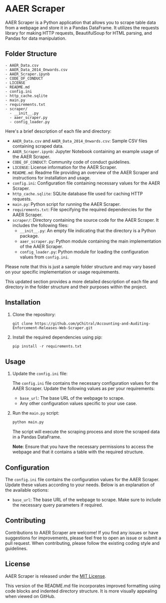 # AAER Scraper

AAER Scraper is a Python application that allows you to scrape table data from a webpage and store it in a Pandas DataFrame. It utilizes the requests library for making HTTP requests, BeautifulSoup for HTML parsing, and Pandas for data manipulation.

## Folder Structure

```
- AAER_Data.csv
- AAER_Data_2014_Onwards.csv
- AAER_Scraper.ipynb
- CODE_OF_CONDUCT
- LICENSE
- README.md
- config.ini
- http_cache.sqlite
- main.py
- requirements.txt
- scraper/
  - __init__.py
  - aaer_scraper.py
  - config_loader.py
```

Here's a brief description of each file and directory:

- `AAER_Data.csv` and `AAER_Data_2014_Onwards.csv`: Sample CSV files containing scraped data.
- `AAER_Scraper.ipynb`: Jupyter Notebook containing an example usage of the AAER Scraper.
- `CODE_OF_CONDUCT`: Community code of conduct guidelines.
- `LICENSE`: License information for the AAER Scraper.
- `README.md`: Readme file providing an overview of the AAER Scraper and instructions for installation and usage.
- `config.ini`: Configuration file containing necessary values for the AAER Scraper.
- `http_cache.sqlite`: SQLite database file used for caching HTTP requests.
- `main.py`: Python script for running the AAER Scraper.
- `requirements.txt`: File specifying the required dependencies for the AAER Scraper.
- `scraper/`: Directory containing the source code for the AAER Scraper. It includes the following files:
  - `__init__.py`: An empty file indicating that the directory is a Python package.
  - `aaer_scraper.py`: Python module containing the main implementation of the AAER Scraper.
  - `config_loader.py`: Python module for loading the configuration values from `config.ini`.

Please note that this is just a sample folder structure and may vary based on your specific implementation or usage requirements.

This updated section provides a more detailed description of each file and directory in the folder structure and their purposes within the project.

## Installation

1. Clone the repository:

   ```shell
   git clone https://github.com/pChitral/Accounting-and-Auditing-Enforcement-Releases-Web-Scraper.git
   ```

2. Install the required dependencies using pip:

   ```python
   pip install -r requirements.txt
   ```

## Usage

1. Update the `config.ini` file:

   The `config.ini` file contains the necessary configuration values for the AAER Scraper. Update the following values as per your requirements:

   - `base_url`: The base URL of the webpage to scrape.
   - Any other configuration values specific to your use case.

2. Run the `main.py` script:

   ```python
   python main.py
   ```

   The script will execute the scraping process and store the scraped data in a Pandas DataFrame.

   **Note**: Ensure that you have the necessary permissions to access the webpage and that it contains a table with the required structure.

## Configuration

The `config.ini` file contains the configuration values for the AAER Scraper. Update these values according to your needs. Below is an explanation of the available options:

- `base_url`: The base URL of the webpage to scrape. Make sure to include the necessary query parameters if required.

## Contributing

Contributions to AAER Scraper are welcome! If you find any issues or have suggestions for improvements, please feel free to open an issue or submit a pull request. When contributing, please follow the existing coding style and guidelines.

## License

AAER Scraper is released under the [MIT License](LICENSE).

This version of the README.md file incorporates improved formatting using code blocks and indented directory structure. It is more visually appealing when viewed on GitHub.
